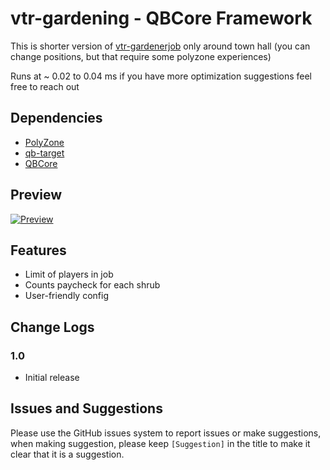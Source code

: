 # vtr-gardening - QBCore Framework

This is shorter version of [vtr-gardenerjob](https://github.com/ventraks/vtr-gardenerjob) only around town hall (you can change positions, but that require some polyzone experiences)

Runs at ~ 0.02 to 0.04 ms if you have more optimization suggestions feel free to reach out

## Dependencies
* [PolyZone](https://github.com/mkafrin/PolyZone)
* [qb-target](https://github.com/BerkieBb/qb-target)
* [QBCore](https://github.com/qbcore-framework)

## Preview

[![Preview](https://i.imgur.com/b1O38l1.png)](https://i.imgur.com/Hcf9Pd2.mp4)

## Features
* Limit of players in job
* Counts paycheck for each shrub
* User-friendly config

## Change Logs

### 1.0
* Initial release

## Issues and Suggestions
Please use the GitHub issues system to report issues or make suggestions, when making suggestion, please keep `[Suggestion]` in the title to make it clear that it is a suggestion.
